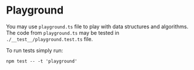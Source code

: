 # Playground

You may use `playground.ts` file to play with data
structures and algorithms. The code from `playground.ts` may
be tested in `./__test__/playground.test.ts` file.

To run tests simply run:

```
npm test -- -t 'playground'
```
